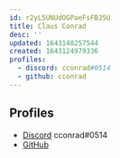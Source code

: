 ```yaml
---
id: r2yL5UNUdOGPaeFsFBJ5U
title: Claus Conrad
desc: ''
updated: 1643148257544
created: 1643124979336
profiles:
  - discord: cconrad#0514
  - github: cconrad
---
```

## Profiles

- [Discord](https://discordapp.com/users/429286177221115935) cconrad#0514
- [GitHub](https://github.com/cconrad)
